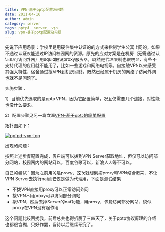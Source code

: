 ```yaml
---
title: VPN-基于pptp配置及问题
date: 2011-04-16
author: admin
category: server
tags: pptpd, server, vpn
slug: vpn-基于pptp配置及问题
---
```


先说下应用场景：学校里是用硬件集中认证的的方式来控制学生公寓上网的，如果不通过认证仅能通过IP访问校园网的资源。原先的应对方案是在机房（无需通过认证即可访问外网）用squid假设proxy服务器，既然是代理限制也很明显，有些不支持代理的应用就不能用了，比如一些游戏和网络电视等。自接触VPN以来感受其强大特性，宿舍通过拨VPN到机房网络，既然已经属于机房的网络了访问外网也就不是问题了。

实施步骤：

1）目前优先选取的是pptp
VPN，因为它配置简单，况且仅需要几个连接，对性能也没什么要求。

2）配置步骤见另一篇文章[VPN-基于pptp的简单配置](/vpn-%E5%9F%BA%E4%BA%8Epptp%E7%9A%84%E7%AE%80%E5%8D%95%E9%85%8D%E7%BD%AE.html)

拓扑图如下：

[![pptpd-vpn-top](/wp-content/uploads/2011/03/pptpd-vpn-top.jpg "pptpd-vpn-top")](/wp-content/uploads/2011/03/pptpd-vpn-top.jpg)

出现的问题：

按照上述步骤配置完成，客户端可以拨到VPN
Server获取地址，但仅可以访问部分网站，校园网内的网站可以，百度谷歌可以，新浪人人等不可以。

自己的尝试：因为之前用的是proxy，这次就想到把proxy和VPN结合起来，不让VPN
Server去执行nat而仅仅是做为代理用，下面是测试结果

-   不拨VPN直接用proxy可以正常访问外网
-   拨VPN不用proxy可以访问部分网站
-   拨VPN，然后去掉Server的nat功能，用proxy，仅能访问部分网站，貌似proxy在VPN没有起作用

这个问题比较困扰我，前后总共也得折腾了三四天了，关于pptp协议原理的介绍也都很含糊，只好作罢，留待以后继续研究了。
